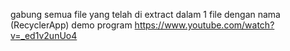 gabung semua file yang telah di extract dalam 1 file dengan nama (RecyclerApp)
demo program  https://www.youtube.com/watch?v=_ed1v2unUo4
